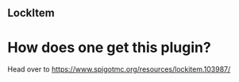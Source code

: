 ## LockItem

# How does one get this plugin?
Head over to https://www.spigotmc.org/resources/lockitem.103987/
